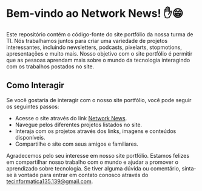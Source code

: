 # Bem-vindo ao Network News! ✋😁

Este repositório contém o código-fonte do site portfólio da nossa turma de TI. Nós trabalhamos juntos para criar uma variedade de projetos interessantes, incluindo newsletters, podcasts, pixelarts, stopmotions, apresentações e muito mais. Nosso objetivo com o site portfólio é permitir que as pessoas aprendam mais sobre o mundo da tecnologia interagindo com os trabalhos postados no site.

## Como Interagir

Se você gostaria de interagir com o nosso site portfólio, você pode seguir os seguintes passos:

- Acesse o site através do link [Network News](https://network-news.vercel.app/).
- Navegue pelos diferentes projetos listados no site.
- Interaja com os projetos através dos links, imagens e conteúdos disponíveis.
- Compartilhe o site com seus amigos e familiares.

Agradecemos pelo seu interesse em nosso site portfólio. Estamos felizes em compartilhar nosso trabalho com o mundo e ajudar a promover o aprendizado sobre tecnologia. Se tiver alguma dúvida ou comentário, sinta-se à vontade para entrar em contato conosco através do tecinformatica135.139@gmail.com.
